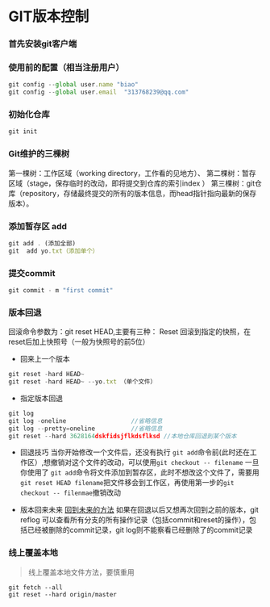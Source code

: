 # GIT版本控制 

### 首先安装git客户端

### 使用前的配置（相当注册用户）
``` javascript
git config --global user.name "biao"
git config --global user.email  "313768239@qq.com"
```
### 初始化仓库
``` javascript
git init
```

### Git维护的三棵树
第一棵树：工作区域（working directory，工作看的见地方）、
第二棵树：暂存区域（stage，保存临时的改动，即将提交到仓库的索引index ）
第三棵树：git仓库（repository，存储最终提交的所有的版本信息，而head指针指向最新的保存版本）。


### 添加暂存区 add
``` javascript
git add . (添加全部)
git  add yo.txt（添加单个）
```

### 提交commit
``` javascript
git commit - m "first commit"
```

### 版本回退
回滚命令参数为：git reset HEAD,主要有三种：
Reset 回滚到指定的快照，在reset后加上快照号（一般为快照号的前5位）

- 回来上一个版本
``` javascript
git reset -hard HEAD~
git reset -hard HEAD~ --yo.txt （单个文件）
```

- 指定版本回退

``` javascript
git log
git log -oneline                  //省略信息
git log --pretty=oneline          //省略信息
git reset --hard 3628164dskfidsjflkdsflksd //本地仓库回退到某个版本　
```


- 回退技巧
当你开始修改一个文件后，还没有执行 `git add`命令前(此时还在工作区）,想撤销对这个文件的改动，可以使用`git checkout -- filename` 一旦你使用了 `git add`命令将文件添加到暂存区，此时不想改这个文件了，需要用`git reset HEAD filename`把文件移会到工作区，再使用第一步的`git checkout -- filenmae`撤销改动



- 版本回来未来
[回到未来的方法](https://blog.csdn.net/tiaopimao3185/article/details/78587495)
如果在回退以后又想再次回到之前的版本，git reflog 可以查看所有分支的所有操作记录（包括commit和reset的操作），包括已经被删除的commit记录，git log则不能察看已经删除了的commit记录
	

### 线上覆盖本地
> 线上覆盖本地文件方法，要慎重用
```
git fetch --all
git reset --hard origin/master
```